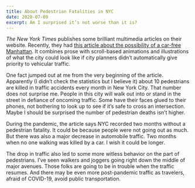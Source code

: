 ```yaml
---
title: About Pedestrian Fatalities in NYC
date: 2020-07-09
excerpt: Am I surprised it’s not worse than it is?
---
```

*The New York Times* publishes some brilliant multimedia articles on their website. Recently, they had [this article about the possibility of a car-free Manhattan](https://www.nytimes.com/2020/07/09/opinion/ban-cars-manhattan-cities.html?action=click&module=Opinion&pgtype=Homepage). It combines prose with scroll-based animations and illustrations of what the city could look like if city planners didn’t automatically give priority to vehicular traffic.

One fact jumped out at me from the very beginning of the article. Apparently (I didn’t check the statistics but I believe it) about 10 pedestrians are killed in traffic accidents every month in New York City. That number does not surprise me. People in this city will walk out into or stand in the street in defiance of oncoming traffic. Some have their faces glued to their phones, not bothering to look up to see if it’s safe to cross an intersection. Maybe I should be surprised the number of pedestrian deaths isn’t higher.

During the pandemic, the article says NYC recorded two months without a pedestrian fatality. It could be  because people were not going out as much. But there was also a major decrease in automobile traffic. Two months when no one walking was killed by a car. I wish it could be longer.

The drop in traffic also led to some more witless behavior on the part of pedestrians. I’ve seen walkers and joggers going right down the middle of major avenues. Those folks are going to be in trouble when the traffic resumes. And there may be even more post-pandemic traffic as travelers, afraid of COVID-19, avoid public transportation.